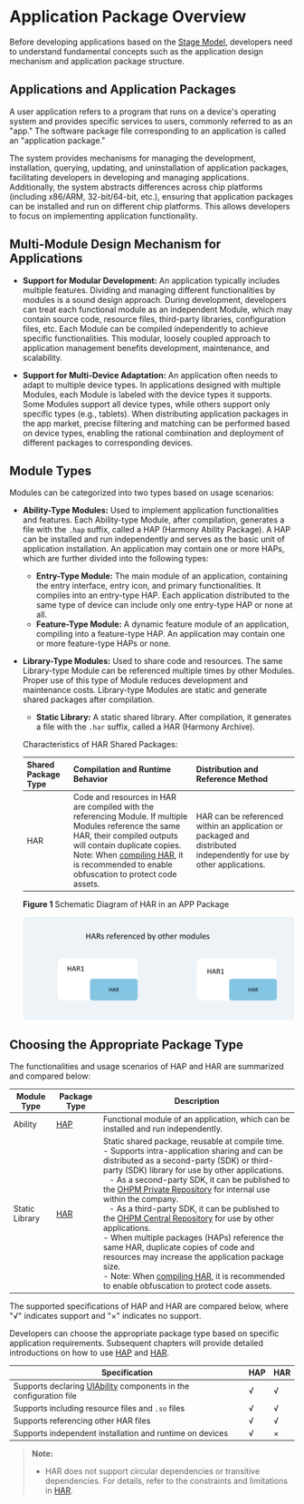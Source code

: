 # Application Package Overview

Before developing applications based on the [Stage Model](application-configuration-file-overview-stage.md#application-configuration-file-overview-stage-model), developers need to understand fundamental concepts such as the application design mechanism and application package structure.

## Applications and Application Packages

A user application refers to a program that runs on a device's operating system and provides specific services to users, commonly referred to as an "app." The software package file corresponding to an application is called an "application package."

The system provides mechanisms for managing the development, installation, querying, updating, and uninstallation of application packages, facilitating developers in developing and managing applications. Additionally, the system abstracts differences across chip platforms (including x86/ARM, 32-bit/64-bit, etc.), ensuring that application packages can be installed and run on different chip platforms. This allows developers to focus on implementing application functionality.

## Multi-Module Design Mechanism for Applications

- **Support for Modular Development:** An application typically includes multiple features. Dividing and managing different functionalities by modules is a sound design approach. During development, developers can treat each functional module as an independent Module, which may contain source code, resource files, third-party libraries, configuration files, etc. Each Module can be compiled independently to achieve specific functionalities. This modular, loosely coupled approach to application management benefits development, maintenance, and scalability.

- **Support for Multi-Device Adaptation:** An application often needs to adapt to multiple device types. In applications designed with multiple Modules, each Module is labeled with the device types it supports. Some Modules support all device types, while others support only specific types (e.g., tablets). When distributing application packages in the app market, precise filtering and matching can be performed based on device types, enabling the rational combination and deployment of different packages to corresponding devices.

## Module Types

Modules can be categorized into two types based on usage scenarios:

- **Ability-Type Modules:** Used to implement application functionalities and features. Each Ability-type Module, after compilation, generates a file with the `.hap` suffix, called a HAP (Harmony Ability Package). A HAP can be installed and run independently and serves as the basic unit of application installation. An application may contain one or more HAPs, which are further divided into the following types:
    - **Entry-Type Module:** The main module of an application, containing the entry interface, entry icon, and primary functionalities. It compiles into an entry-type HAP. Each application distributed to the same type of device can include only one entry-type HAP or none at all.
    - **Feature-Type Module:** A dynamic feature module of an application, compiling into a feature-type HAP. An application may contain one or more feature-type HAPs or none.

- **Library-Type Modules:** Used to share code and resources. The same Library-type Module can be referenced multiple times by other Modules. Proper use of this type of Module reduces development and maintenance costs. Library-type Modules are static and generate shared packages after compilation.
    - **Static Library:** A static shared library. After compilation, it generates a file with the `.har` suffix, called a HAR (Harmony Archive).

  Characteristics of HAR Shared Packages:

  | Shared Package Type | Compilation and Runtime Behavior | Distribution and Reference Method |
  | ------------------- | -------------------------------- | --------------------------------- |
  | HAR                 | Code and resources in HAR are compiled with the referencing Module. If multiple Modules reference the same HAR, their compiled outputs will contain duplicate copies.<br/>Note: When [compiling HAR](har-package.md#compilation), it is recommended to enable obfuscation to protect code assets. | HAR can be referenced within an application or packaged and distributed independently for use by other applications. |

  **Figure 1** Schematic Diagram of HAR in an APP Package

  ![in-app-har](figures/in-app-har.png)

## Choosing the Appropriate Package Type

The functionalities and usage scenarios of HAP and HAR are summarized and compared below:

| Module Type | Package Type | Description |
| ----------- | ------------ | ----------- |
| Ability     | [HAP](hap-package.md) | Functional module of an application, which can be installed and run independently. |
| Static Library | [HAR](har-package.md) | Static shared package, reusable at compile time.<br/> - Supports intra-application sharing and can be distributed as a second-party (SDK) or third-party (SDK) library for use by other applications.<br/> &ensp; - As a second-party SDK, it can be published to the [OHPM Private Repository](https://developer.huawei.com/consumer/cn/doc/harmonyos-guides/ide-ohpm-repo) for internal use within the company.<br/> &ensp; - As a third-party SDK, it can be published to the [OHPM Central Repository](https://ohpm.openharmony.cn/) for use by other applications.<br/> - When multiple packages (HAPs) reference the same HAR, duplicate copies of code and resources may increase the application package size.<br/> - Note: When [compiling HAR](har-package.md#compilation), it is recommended to enable obfuscation to protect code assets. |

The supported specifications of HAP and HAR are compared below, where "√" indicates support and "×" indicates no support.

Developers can choose the appropriate package type based on specific application requirements. Subsequent chapters will provide detailed introductions on how to use [HAP](hap-package.md) and [HAR](har-package.md).

| Specification | HAP | HAR |
| ------------- | --- | --- |
| Supports declaring [UIAbility](../../application-models/cj-uiability-overview.md) components in the configuration file | √ | √ |
| Supports including resource files and `.so` files | √ | √ |
| Supports referencing other HAR files | √ | √ |
| Supports independent installation and runtime on devices | √ | × |

> **Note:**
>
> - HAR does not support circular dependencies or transitive dependencies. For details, refer to the constraints and limitations in [HAR](har-package.md#constraints-and-limitations).
